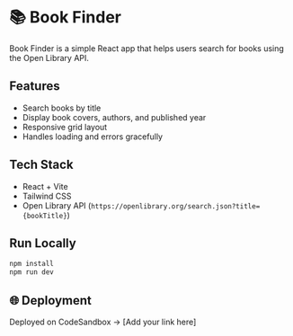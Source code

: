 # 📚 Book Finder

Book Finder is a simple React app that helps users search for books using the Open Library API.

##  Features
- Search books by title  
- Display book covers, authors, and published year  
- Responsive grid layout  
- Handles loading and errors gracefully  

##  Tech Stack
- React + Vite
- Tailwind CSS
- Open Library API (`https://openlibrary.org/search.json?title={bookTitle}`)

##  Run Locally
```bash
npm install
npm run dev
```

## 🌐 Deployment
Deployed on CodeSandbox → [Add your link here]
